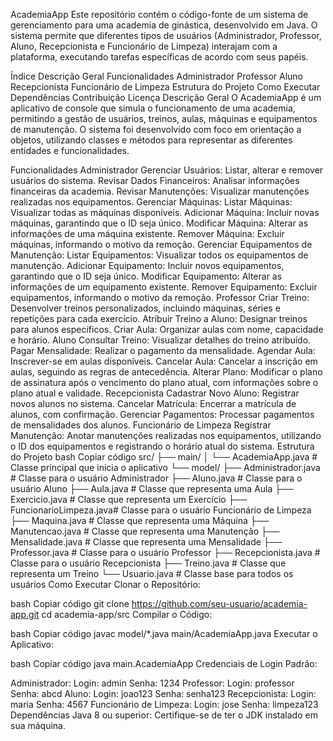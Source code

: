 AcademiaApp
Este repositório contém o código-fonte de um sistema de gerenciamento para uma academia de ginástica, desenvolvido em Java. O sistema permite que diferentes tipos de usuários (Administrador, Professor, Aluno, Recepcionista e Funcionário de Limpeza) interajam com a plataforma, executando tarefas específicas de acordo com seus papéis.

Índice
Descrição Geral
Funcionalidades
Administrador
Professor
Aluno
Recepcionista
Funcionário de Limpeza
Estrutura do Projeto
Como Executar
Dependências
Contribuição
Licença
Descrição Geral
O AcademiaApp é um aplicativo de console que simula o funcionamento de uma academia, permitindo a gestão de usuários, treinos, aulas, máquinas e equipamentos de manutenção. O sistema foi desenvolvido com foco em orientação a objetos, utilizando classes e métodos para representar as diferentes entidades e funcionalidades.

Funcionalidades
Administrador
Gerenciar Usuários: Listar, alterar e remover usuários do sistema.
Revisar Dados Financeiros: Analisar informações financeiras da academia.
Revisar Manutenções: Visualizar manutenções realizadas nos equipamentos.
Gerenciar Máquinas:
Listar Máquinas: Visualizar todas as máquinas disponíveis.
Adicionar Máquina: Incluir novas máquinas, garantindo que o ID seja único.
Modificar Máquina: Alterar as informações de uma máquina existente.
Remover Máquina: Excluir máquinas, informando o motivo da remoção.
Gerenciar Equipamentos de Manutenção:
Listar Equipamentos: Visualizar todos os equipamentos de manutenção.
Adicionar Equipamento: Incluir novos equipamentos, garantindo que o ID seja único.
Modificar Equipamento: Alterar as informações de um equipamento existente.
Remover Equipamento: Excluir equipamentos, informando o motivo da remoção.
Professor
Criar Treino: Desenvolver treinos personalizados, incluindo máquinas, séries e repetições para cada exercício.
Atribuir Treino a Aluno: Designar treinos para alunos específicos.
Criar Aula: Organizar aulas com nome, capacidade e horário.
Aluno
Consultar Treino: Visualizar detalhes do treino atribuído.
Pagar Mensalidade: Realizar o pagamento da mensalidade.
Agendar Aula: Inscrever-se em aulas disponíveis.
Cancelar Aula: Cancelar a inscrição em aulas, seguindo as regras de antecedência.
Alterar Plano: Modificar o plano de assinatura após o vencimento do plano atual, com informações sobre o plano atual e validade.
Recepcionista
Cadastrar Novo Aluno: Registrar novos alunos no sistema.
Cancelar Matrícula: Encerrar a matrícula de alunos, com confirmação.
Gerenciar Pagamentos: Processar pagamentos de mensalidades dos alunos.
Funcionário de Limpeza
Registrar Manutenção: Anotar manutenções realizadas nos equipamentos, utilizando o ID dos equipamentos e registrando o horário atual do sistema.
Estrutura do Projeto
bash
Copiar código
src/
├── main/
│   └── AcademiaApp.java       # Classe principal que inicia o aplicativo
└── model/
    ├── Administrador.java     # Classe para o usuário Administrador
    ├── Aluno.java             # Classe para o usuário Aluno
    ├── Aula.java              # Classe que representa uma Aula
    ├── Exercicio.java         # Classe que representa um Exercício
    ├── FuncionarioLimpeza.java# Classe para o usuário Funcionário de Limpeza
    ├── Maquina.java           # Classe que representa uma Máquina
    ├── Manutencao.java        # Classe que representa uma Manutenção
    ├── Mensalidade.java       # Classe que representa uma Mensalidade
    ├── Professor.java         # Classe para o usuário Professor
    ├── Recepcionista.java     # Classe para o usuário Recepcionista
    ├── Treino.java            # Classe que representa um Treino
    └── Usuario.java           # Classe base para todos os usuários
Como Executar
Clonar o Repositório:

bash
Copiar código
git clone https://github.com/seu-usuario/academia-app.git
cd academia-app/src
Compilar o Código:

bash
Copiar código
javac model/*.java main/AcademiaApp.java
Executar o Aplicativo:

bash
Copiar código
java main.AcademiaApp
Credenciais de Login Padrão:

Administrador:
Login: admin
Senha: 1234
Professor:
Login: professor
Senha: abcd
Aluno:
Login: joao123
Senha: senha123
Recepcionista:
Login: maria
Senha: 4567
Funcionário de Limpeza:
Login: jose
Senha: limpeza123
Dependências
Java 8 ou superior: Certifique-se de ter o JDK instalado em sua máquina.
